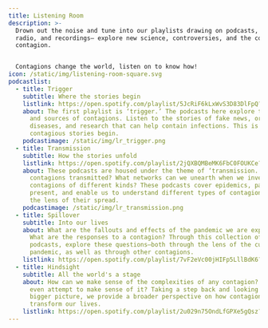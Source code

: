 ```yaml
---
title: Listening Room
description: >-
  Drown out the noise and tune into our playlists drawing on podcasts, online
  radio, and recordings— explore new science, controversies, and the context of
  contagion.


  Contagions change the world, listen on to know how!
icon: /static/img/listening-room-square.svg
podcastlist:
  - title: Trigger
    subtitle: Where the stories begin
    listlink: https://open.spotify.com/playlist/5JcRiF6kLxWvS3D83DlFpQ?si=c4f8df63e5f34928
    about: The first playlist is ‘trigger.’ The podcasts here explore the origins
      and sources of contagions. Listen to the stories of fake news, origins of
      diseases, and research that can help contain infections. This is where
      contagious stories begin.
    podcastimage: /static/img/lr_trigger.png
  - title: Transmission
    subtitle: How the stories unfold
    listlink: https://open.spotify.com/playlist/2jQXBQMBeMK6FbC0FOUKCe?si=cdf5b6d9786a45dd
    about: These podcasts are housed under the theme of ‘transmission.’’How are
      contagions transmitted? What networks can we unearth when we investigate
      contagions of different kinds? These podcasts cover epidemics, past and
      present, and enable us to understand different types of contagions through
      the lens of their spread.
    podcastimage: /static/img/lr_transmission.png
  - title: Spillover
    subtitle: Into our lives
    about: What are the fallouts and effects of the pandemic we are experiencing?
      What are the responses to a contagion? Through this collection of
      podcasts, explore these questions—both through the lens of the current
      pandemic, as well as through other contagions.
    listlink: https://open.spotify.com/playlist/7vF2eVc00jHIFp5LllBdK6?si=c17272f70d094a4a
  - title: Hindsight
    subtitle: All the world's a stage
    about: How can we make sense of the complexities of any contagion? Why should we
      even attempt to make sense of it? Taking a step back and looking at the
      bigger picture, we provide a broader perspective on how contagions
      transform our lives.
    listlink: https://open.spotify.com/playlist/2u029n75OndLfGPXe5gQsz?si=e0fd9b19cc114295
---
```

